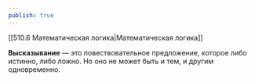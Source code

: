 ```yaml
---
publish: true
---
```

 [[510.6 Математическая логика|Математическая логика]]

**Высказывание** — это повествовательное предложение, которое либо истинно, либо ложно. Но оно не может быть и тем, и другим одновременно.

